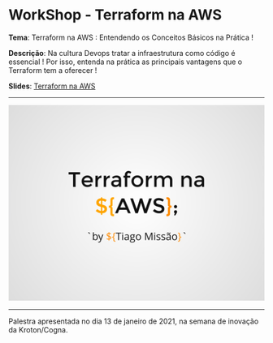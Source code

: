 # WorkShop - Terraform na AWS

**Tema**: Terraform na AWS : Entendendo os Conceitos Básicos na Prática !


**Descrição**: Na cultura Devops tratar a infraestrutura como código é essencial ! Por isso, entenda na prática as principais vantagens que o Terraform tem a oferecer !


**Slides**: [ Terraform na AWS](https://slides.com/tiagomissao/deck-2b7a5e/fullscreen)

---

![Terraform Na AWS](./img/terraform-na-aws.png)

---
Palestra apresentada no dia 13 de janeiro de 2021, na semana de inovação da Kroton/Cogna.
